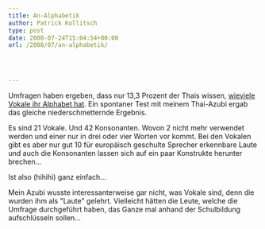 ```yaml
---
title: An-Alphabetik
author: Patrick Kollitsch
type: post
date: 2008-07-24T15:04:54+00:00
url: /2008/07/an-alphabetik/




---
```

Umfragen haben ergeben, dass nur 13,3 Prozent der Thais wissen, [wieviele Vokale ihr Alphabet hat][1]. Ein spontaner Test mit meinem Thai-Azubi ergab das gleiche niederschmetternde Ergebnis. 

Es sind 21 Vokale. Und 42 Konsonanten. Wovon 2 nicht mehr verwendet werden und einer nur in drei oder vier Worten vor kommt. Bei den Vokalen gibt es aber nur gut 10 für europäisch geschulte Sprecher erkennbare Laute und auch die Konsonanten lassen sich auf ein paar Konstrukte herunter brechen...

Ist also (hihihi) ganz einfach...

Mein Azubi wusste interessanterweise gar nicht, was Vokale sind, denn die wurden ihm als "Laute" gelehrt. Vielleicht hätten die Leute, welche die Umfrage durchgeführt haben, das Ganze mal anhand der Schulbildung aufschlüsseln sollen...

 [1]: http://www.nationmultimedia.com/breakingnews/read.php?newsid=30078896